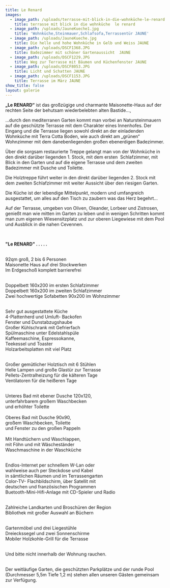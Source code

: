 ```yaml
---
title: Le Renard
images:
  - image_path: /uploads/terrasse-mit-blick-in-die-wohnküche-le-renard.JPG
    title: terrasse mit blick in die wohnküche  le renard
  - image_path: /uploads/JauneKueche1.jpg
    title: 'Wohnküche,Steinmauer,Schlafsofa,Terrassentür JAUNE'
  - image_path: /uploads/JauneKueche.jpg
    title: Die helle und hohe Wohnküche in Gelb und Weiss JAUNE
  - image_path: /uploads/DSCF1368.JPG
    title: Badezimmer mit schöner Gartenaussicht  JAUNE
  - image_path: /uploads/DSCF1229.JPG
    title: Weg zur Terrasse mit Bäumen und Küchenfenster JAUNE
  - image_path: /uploads/DSCF8053.JPG
    title: Licht und Schatten JAUNE
  - image_path: /uploads/DSCF1153.JPG
    title: Terrasse im März JAUNE
show_title: false
layout: galerie
---
```


**„Le RENARD“** ist das gro&szlig;z&uuml;gige und charmante Maisonette-Haus auf der rechten Seite der behutsam wiederbelebten alten Bastide…,

…durch den mediterranen Garten kommt man vorbei an Natursteinmauern auf die gesch&uuml;tzte Terrasse mit dem Charakter eines Innenhofes. Der Eingang und die Terrasse liegen sowohl direkt an der einladenden Wohnk&uuml;che mit Terra Cotta Boden, wie auch direkt am „gr&uuml;nen“ Wohnzimmer mit dem danebenliegenden gro&szlig;en ebenerdigen Badezimmer.

&Uuml;ber die sorgsam restaurierte Treppe gelangt man von der Wohnk&uuml;che in den direkt dar&uuml;ber liegenden 1. Stock, mit dem ersten &nbsp;Schlafzimmer, mit Blick in den Garten und auf die eigene Terrasse und dem zweiten Badezimmer mit Dusche und Toilette.

Die Holztreppe f&uuml;hrt weiter in den direkt dar&uuml;ber liegenden 2. Stock mit dem zweiten Schlafzimmer mit weiter Aussicht &uuml;ber den riesigen Garten.

Die K&uuml;che ist der lebendige Mittelpunkt, modern und umfangreich ausgestattet, um alles auf den Tisch zu zaubern was das Herz begehrt…

Auf der Terrasse, umgeben von Oliven, Oleander, Lorbeer und Zistrosen, genie&szlig;t man wie mitten im Garten zu leben und in wenigen Schritten kommt man zum eigenen Wiesensitzplatz und zur oberen Liegewiese mit dem Pool und Ausblick in die nahen Cevennen.

&nbsp;

**"Le RENARD" . . . . .**<br>&nbsp;

92qm gro&szlig;, 2 bis 6 Personen<br>Maisonette Haus auf drei Stockwerken<br>Im Erdgescho&szlig; komplett barrierefrei

<br>Doppelbett 160x200 im ersten Schlafzimmer<br>Doppelbett 160x200 im zweiten Schlafzimmer<br>Zwei hochwertige Sofabetten 90x200 im Wohnzimmer

<br>Sehr gut ausgestattete K&uuml;che<br>4-Plattenherd und Umluft- Backofen<br>Fenster und Dunstabzugshaube<br>Gro&szlig;er K&uuml;hlschrank mit Gefrierfach<br>Sp&uuml;lmaschine unter Edelstahlsp&uuml;le<br>Kaffeemaschine, Espressokanne,<br>Teekessel und Toaster<br>Holzarbeitsplatten mit viel Platz

<br>Gro&szlig;er gem&uuml;tlicher Holztisch mit 6 St&uuml;hlen<br>Helle Lampen und gro&szlig;e Glast&uuml;r zur Terrasse<br>Pellets-Zentralheizung f&uuml;r die k&auml;lteren Tage<br>Ventilatoren f&uuml;r die hei&szlig;eren Tage

<br>Unteres Bad mit ebener Dusche 120x120,<br>unterfahrbarem gro&szlig;em Waschbecken<br>und erhöhter Toilette<br><br>Oberes Bad mit Dusche 90x90,<br>gro&szlig;em Waschbecken, Toilette<br>und Fenster zu den gro&szlig;en Pappeln<br><br>Mit Handt&uuml;chern und Waschlappen,<br>mit Föhn und mit W&auml;schest&auml;nder<br>Waschmaschine in der Waschk&uuml;che

<br>Endlos-Internet per schnellem W-Lan oder<br>wahlweise auch per Steckdose und Kabel<br>in s&auml;mtlichen R&auml;umen und im Terrassengarten<br>Color-TV- Flachbildschirm, &uuml;ber Satellit mit<br>deutschen und französischen Programmen<br>Buetooth-Mini-Hifi-Anlage mit CD-Spieler und Radio

<br>Zahlreiche Landkarten und Brosch&uuml;ren der Region<br>Bibliothek mit gro&szlig;er Auswahl an B&uuml;chern

<br>Gartenmöbel und drei Liegest&uuml;hle<br>Dreieckssegel und zwei Sonnenschirme<br>Mobiler Holzkohle-Grill f&uuml;r die Terrasse

<br>Und bitte nicht innerhalb der Wohnung rauchen.

<br>Der weitl&auml;ufige Garten, die gesch&uuml;tzten Parkpl&auml;tze und der runde Pool (Durchmesser 5,5m Tiefe 1,2 m) stehen allen unseren G&auml;sten gemeinsam zur Verf&uuml;gung.
